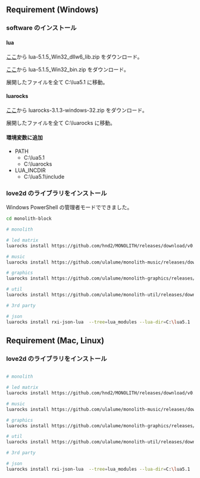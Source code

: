 ## Requirement (Windows)
### software のインストール

#### lua
[ここ](https://sourceforge.net/projects/luabinaries/files/5.1.5/Windows%20Libraries/Dynamic/)から lua-5.1.5_Win32_dllw6_lib.zip をダウンロード。

[ここ](https://sourceforge.net/projects/luabinaries/files/5.1.5/Tools%20Executables/)から lua-5.1.5_Win32_bin.zip をダウンロード。

展開したファイルを全て C:\lua5.1 に移動。

#### luarocks
[ここ](https://luarocks.github.io/luarocks/releases/)から luarocks-3.1.3-windows-32.zip をダウンロード。

展開したファイルを全て C:\luarocks に移動。

#### 環境変数に追加
- PATH
    - C:\lua5.1
    - C:\luarocks
- LUA_INCDIR
    - C:\lua5.1\include

### love2d のライブラリをインストール
Windows PowerShell の管理者モードでできました。
```bash
cd monolith-block

# monolith

# led matrix
luarocks install https://github.com/hnd2/MONOLITH/releases/download/v0.0.1/monolith-dev-1.rockspec --tree=lua_modules --lua-dir=C:\lua5.1

# music
luarocks install https://github.com/ulalume/monolith-music/releases/download/v0.1/music-dev-1.rockspec --tree=lua_modules --lua-dir=C:\lua5.1

# graphics
luarocks install https://github.com/ulalume/monolith-graphics/releases/download/v0.1/graphics-dev-1.rockspec --tree=lua_modules --lua-dir=C:\lua5.1

# util
luarocks install https://github.com/ulalume/monolith-util/releases/download/v0.1/util-dev-1.rockspec --tree=lua_modules --lua-dir=C:\lua5.1

# 3rd party

# json
luarocks install rxi-json-lua  --tree=lua_modules --lua-dir=C:\lua5.1
```


## Requirement (Mac, Linux)

### love2d のライブラリをインストール
```bash

# monolith

# led matrix
luarocks install https://github.com/hnd2/MONOLITH/releases/download/v0.0.1/monolith-dev-1.rockspec --tree=lua_modules --lua-dir=/usr/local/opt/lua@5.1

# music
luarocks install https://github.com/ulalume/monolith-music/releases/download/v0.1/music-dev-1.rockspec --tree=lua_modules --lua-dir=/usr/local/opt/lua@5.1

# graphics
luarocks install https://github.com/ulalume/monolith-graphics/releases/download/v0.1/graphics-dev-1.rockspec --tree=lua_modules --lua-dir=/usr/local/opt/lua@5.1

# util
luarocks install https://github.com/ulalume/monolith-util/releases/download/v0.1/util-dev-1.rockspec --tree=lua_modules --lua-dir=/usr/local/opt/lua@5.1

# 3rd party

# json
luarocks install rxi-json-lua  --tree=lua_modules --lua-dir=C:\lua5.1
```
